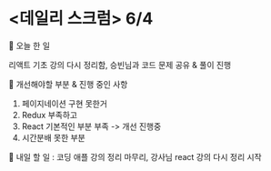 # <데일리 스크럼> 6/4

📕 오늘 한 일

리액트 기초 강의 다시 정리함,
승빈님과 코드 문제 공유 & 풀이 진행

📕 개선해야할 부분 & 진행 중인 사항

1. 페이지네이션 구현 못한거
2. Redux 부족하고
3. React 기본적인 부분 부족 -> 개선 진행중
4. 시간분배 못한 부분

📕 내일 할 일
: 코딩 애플 강의 정리 마무리, 강사님 react 강의 다시 정리 시작
